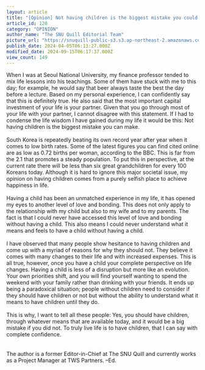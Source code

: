 ```yaml
---
layout: article
title: "[Opinion] Not having children is the biggest mistake you could make"
article_id: 120
category: "OPINION"
author_name: "The SNU Quill Editorial Team"
picture_url: "https://snuquill-public-s3.s3.ap-northeast-2.amazonaws.com/photo/article/71cd0822-4274-44ce-b553-8fd93192326b.jpg"
publish_date: 2024-04-05T06:13:27.000Z
modified_date: 2024-09-15T06:17:37.000Z
view_count: 149
---
```


When I was at Seoul National University, my finance professor tended to mix life lessons into his teachings. Some of them have stuck with me to this day; for example, he would say that beer always taste the best the day before a lecture. Based on my personal experience, I can confidently say that this is definitely true. He also said that the most important capital investment of your life is your partner. Given that you go through most of your life with your partner, I cannot disagree with this statement. If I had to condense the life wisdom I have gained during my life it would be this: Not having children is the biggest mistake you can make.<br><br>South Korea is repeatedly beating its own record year after year when it comes to low birth rates. Some of the latest figures you can find cited online are as low as 0.72 births per woman, according to the BBC. This is far from the 2.1 that promotes a steady population. To put this in perspective, at the current rate there will be less than six great grandchildren for every 100 Koreans today. Although it is hard to ignore this major societal issue, my opinion on having children comes from a purely selfish place to achieve happiness in life.<br><br>Having a child has been an unmatched experience in my life, it has opened my eyes to another level of love and bonding. This does not only apply to the relationship with my child but also to my wife and to my parents. The fact is that I could never have accessed this level of love and bonding without having a child. This also means I could never understand what it means and feels to have a child without having a child.<br><br>I have observed that many people show hesitance to having children and come up with a myriad of reasons for why they should not. They believe it comes with many changes to their life and with increased expenses. This is all true, however, once you have a child your complete perspective on life changes. Having a child is less of a disruption but more like an evolution. Your own priorities shift, and you will find yourself wanting to spend the weekend with your family rather than drinking with your friends. It ends up being a paradoxical situation; people without children need to consider if they should have children or not but without the ability to understand what it means to have children until they do.<br><br>This is why, I want to tell all these people: Yes, you should have children, through whatever means that are available today, and it would be a big mistake if you did not. To truly live life is to have children, that I can say with complete confidence.<br><br><br>The author is a former Editor-in-Chief at The SNU Quill and currently works as a Project Manager at TWS Partners. –Ed.
